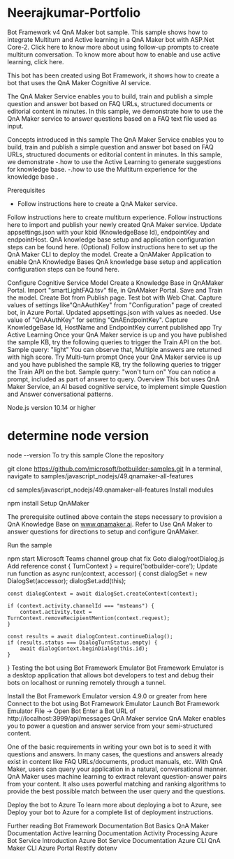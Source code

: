 # Neerajkumar-Portfolio

Bot Framework v4 QnA Maker bot sample. This sample shows how to integrate Multiturn and Active learning in a QnA Maker bot with ASP.Net Core-2. Click here to know more about using follow-up prompts to create multiturn conversation. To know more about how to enable and use active learning, click here.

This bot has been created using Bot Framework, it shows how to create a bot that uses the QnA Maker Cognitive AI service.

The QnA Maker Service enables you to build, train and publish a simple question and answer bot based on FAQ URLs, structured documents or editorial content in minutes. In this sample, we demonstrate how to use the QnA Maker service to answer questions based on a FAQ text file used as input.

Concepts introduced in this sample
The QnA Maker Service enables you to build, train and publish a simple question and answer bot based on FAQ URLs, structured documents or editorial content in minutes. In this sample, we demonstrate -.how to use the Active Learning to generate suggestions for knowledge base. -.how to use the Multiturn experience for the knowledge base .

Prerequisites
- Follow instructions here to create a QnA Maker service.

Follow instructions here to create multiturn experience.
Follow instructions here to import and publish your newly created QnA Maker service.
Update appsettings.json with your kbid (KnowledgeBase Id), endpointKey and endpointHost. QnA knowledge base setup and application configuration steps can be found here.
(Optional) Follow instructions here to set up the QnA Maker CLI to deploy the model.
Create a QnAMaker Application to enable QnA Knowledge Bases
QnA knowledge base setup and application configuration steps can be found here.

Configure Cognitive Service Model
Create a Knowledge Base in QnAMaker Portal.
Import "smartLightFAQ.tsv" file, in QnAMaker Portal.
Save and Train the model.
Create Bot from Publish page.
Test bot with Web Chat.
Capture values of settings like"QnAAuthKey" from
"Configuration" page of created bot, in Azure Portal.
Updated appsettings.json with values as needed.
Use value of "QnAAuthKey" for setting "QnAEndpointKey".
Capture KnowledgeBase Id, HostName and EndpointKey current published app
Try Active Learning
Once your QnA Maker service is up and you have published the sample KB, try the following queries to trigger the Train API on the bot.
Sample query: "light"
You can observe that, Multiple answers are returned with high score.
Try Multi-turn prompt
Once your QnA Maker service is up and you have published the sample KB, try the following queries to trigger the Train API on the bot.
Sample query: "won't turn on"
You can notice a prompt, included as part of answer to query.
Overview
This bot uses QnA Maker Service, an AI based cognitive service, to implement simple Question and Answer conversational patterns.

Node.js version 10.14 or higher

# determine node version
node --version
To try this sample
Clone the repository

git clone https://github.com/microsoft/botbuilder-samples.git
In a terminal, navigate to samples/javascript_nodejs/49.qnamaker-all-features

cd samples/javascript_nodejs/49.qnamaker-all-features
Install modules

npm install
Setup QnAMaker

The prerequisite outlined above contain the steps necessary to provision a QnA Knowledge Base on www.qnamaker.ai. Refer to Use QnA Maker to answer questions for directions to setup and configure QnAMaker.

Run the sample

npm start
Microsoft Teams channel group chat fix
Goto dialog/rootDialog.js
Add reference
const {
    TurnContext
} = require('botbuilder-core');
Update run function as
async run(context, accessor) {
    const dialogSet = new DialogSet(accessor);
    dialogSet.add(this);

    const dialogContext = await dialogSet.createContext(context);

    if (context.activity.channelId === "msteams") {
        context.activity.text = TurnContext.removeRecipientMention(context.request);
    }

    const results = await dialogContext.continueDialog();
    if (results.status === DialogTurnStatus.empty) {
        await dialogContext.beginDialog(this.id);
    }
}
Testing the bot using Bot Framework Emulator
Bot Framework Emulator is a desktop application that allows bot developers to test and debug their bots on localhost or running remotely through a tunnel.

Install the Bot Framework Emulator version 4.9.0 or greater from here
Connect to the bot using Bot Framework Emulator
Launch Bot Framework Emulator
File -> Open Bot
Enter a Bot URL of http://localhost:3999/api/messages
QnA Maker service
QnA Maker enables you to power a question and answer service from your semi-structured content.

One of the basic requirements in writing your own bot is to seed it with questions and answers. In many cases, the questions and answers already exist in content like FAQ URLs/documents, product manuals, etc. With QnA Maker, users can query your application in a natural, conversational manner. QnA Maker uses machine learning to extract relevant question-answer pairs from your content. It also uses powerful matching and ranking algorithms to provide the best possible match between the user query and the questions.

Deploy the bot to Azure
To learn more about deploying a bot to Azure, see Deploy your bot to Azure for a complete list of deployment instructions.

Further reading
Bot Framework Documentation
Bot Basics
QnA Maker Documentation
Active learning Documentation
Activity Processing
Azure Bot Service Introduction
Azure Bot Service Documentation
Azure CLI
QnA Maker CLI
Azure Portal
Restify
dotenv
